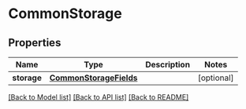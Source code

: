 # CommonStorage

## Properties
Name | Type | Description | Notes
------------ | ------------- | ------------- | -------------
**storage** | [**CommonStorageFields**](CommonStorageFields.md) |  | [optional] 

[[Back to Model list]](../README.md#documentation-for-models) [[Back to API list]](../README.md#documentation-for-api-endpoints) [[Back to README]](../README.md)

